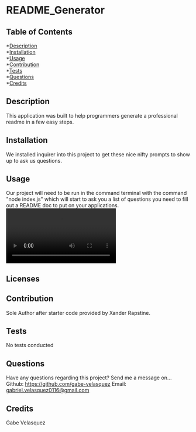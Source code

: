 # README_Generator
  

  ## Table of Contents
  *[Description](#description) <br>
  *[Installation](#Installation) <br>
  *[Usage](#usage) <br>
  *[Contribution](#contribution) <br>
  *[Tests](#tests) <br>
  *[Questions](#questions) <br>
  *[Credits](#credits) <br>

  ## Description <a name='description'></a>
  This application was built to help programmers generate a professional readme in a few easy steps.

  ## Installation <a name='installation'></a>
  We installed inquirer into this project to get these nice nifty prompts to show up to ask us questions. 

  ## Usage <a name='usage'></a>
  Our project will need to be run in the command terminal with the command "node index.js" which will start to ask you a list of questions you need to fill out a README doc to put on your applications.
![Alt text](./README_Generator.webm)
  ## Licenses <a name='license'></a>
  

  ## Contribution <a name='contribution'></a>
  Sole Author after starter code provided by Xander Rapstine.

  ## Tests <a name='tests'></a>
  No tests conducted 

  ## Questions <a name='questions'></a>
  Have any questions regarding this project?
  Send me a message on...
  Github: https://github.com/gabe-velasquez
  Email: gabriel.velasquez0116@gmail.com

  ## Credits <a name='credits'></a>
  Gabe Velasquez
